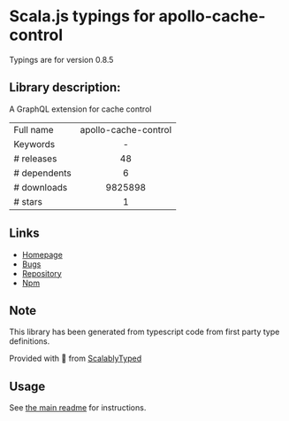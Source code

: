 
# Scala.js typings for apollo-cache-control

Typings are for version 0.8.5

## Library description:
A GraphQL extension for cache control

|                    |                 |
| ------------------ | :-------------: |
| Full name          | apollo-cache-control |
| Keywords           | - |
| # releases         | 48 |
| # dependents       | 6 |
| # downloads        | 9825898 |
| # stars            | 1 |

## Links
- [Homepage](https://github.com/apollographql/apollo-cache-control-js#readme)
- [Bugs](https://github.com/apollographql/apollo-cache-control-js/issues)
- [Repository](https://github.com/apollographql/apollo-cache-control-js)
- [Npm](https://www.npmjs.com/package/apollo-cache-control)
    


## Note
This library has been generated from typescript code from first party type definitions.

Provided with :purple_heart: from [ScalablyTyped](https://github.com/oyvindberg/ScalablyTyped)

## Usage
See [the main readme](../../readme.md) for instructions.


